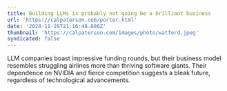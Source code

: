 ```yaml
---
title: Building LLMs is probably not going be a brilliant business
url: 'https://calpaterson.com/porter.html'
date: '2024-11-29T21:16:48.086Z'
thumbnail: 'https://calpaterson.com/images/photo/watford.jpeg'
syndicated: false
---
```

LLM companies boast impressive funding rounds, but their business model resembles struggling airlines more than thriving software giants.  Their dependence on NVIDIA and fierce competition suggests a bleak future, regardless of technological advancements.
